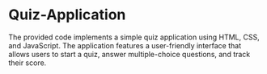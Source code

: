 # Quiz-Application
The provided code implements a simple quiz application using HTML, CSS, and JavaScript. The application features a user-friendly interface that allows users to start a quiz, answer multiple-choice questions, and track their score. 
